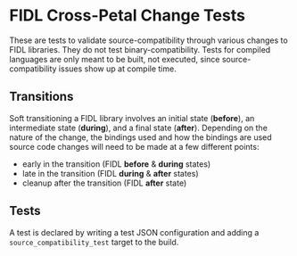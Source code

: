 # FIDL Cross-Petal Change Tests

These are tests to validate source-compatibility through various changes to FIDL
libraries. They do not test binary-compatibility. Tests for compiled languages
are only meant to be built, not executed, since source-compatibility issues show
up at compile time.

## Transitions

Soft transitioning a FIDL library involves an initial state (**before**), an
intermediate state (**during**), and a final state (**after**). Depending on
the nature of the change, the bindings used and how the bindings are used
source code changes will need to be made at a few different points:
- early in the transition (FIDL **before** & **during** states)
- late in the transition (FIDL **during** & **after** states)
- cleanup after the transition (FIDL **after** state)

## Tests

A test is declared by writing a test JSON configuration and adding a `source_compatibility_test` target to the build.